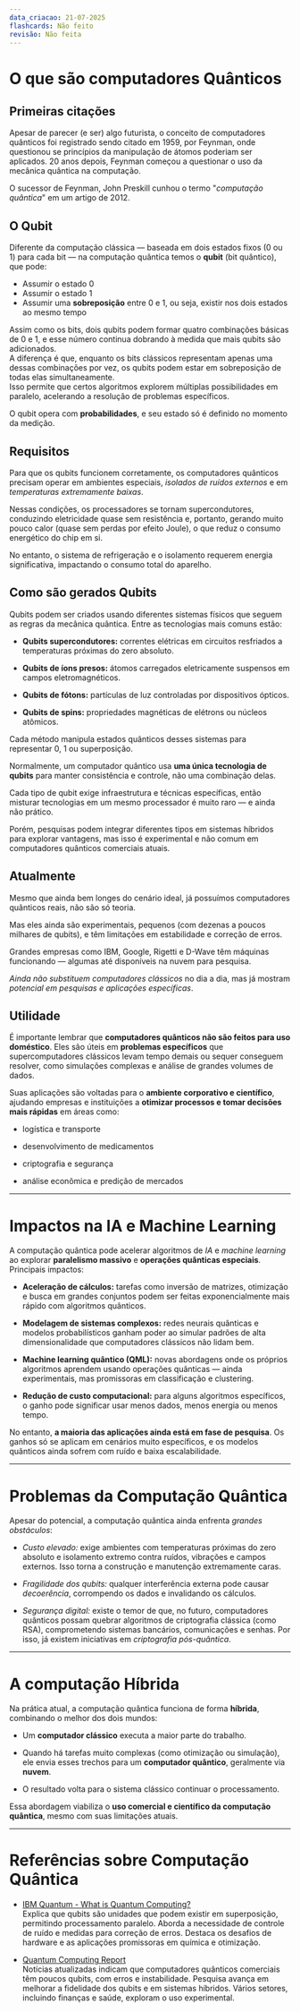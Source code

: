 ```yaml
---
data_criacao: 21-07-2025
flashcards: Não feito
revisão: Não feita
---
```

# O que são computadores Quânticos

## Primeiras citações

Apesar de parecer (e ser) algo futurista, o conceito de computadores quânticos foi registrado sendo citado em 1959, por Feynman, onde questionou se princípios da manipulação de átomos poderiam ser aplicados. 20 anos depois, Feynman começou a questionar o uso da mecânica quântica na computação.

O sucessor de Feynman, John Preskill cunhou o termo "*computação quântica*" em um artigo de 2012.

## O Qubit

Diferente da computação clássica — baseada em dois estados fixos (0 ou 1) para cada bit — na computação quântica temos o **qubit** (bit quântico), que pode:

- Assumir o estado 0
- Assumir o estado 1
- Assumir uma **sobreposição** entre 0 e 1, ou seja, existir nos dois estados ao mesmo tempo

Assim como os bits, dois qubits podem formar quatro combinações básicas de 0 e 1, e esse número continua dobrando à medida que mais qubits são adicionados.  
A diferença é que, enquanto os bits clássicos representam apenas uma dessas combinações por vez, os qubits podem estar em sobreposição de todas elas simultaneamente.  
Isso permite que certos algoritmos explorem múltiplas possibilidades em paralelo, acelerando a resolução de problemas específicos.

O qubit opera com **probabilidades**, e seu estado só é definido no momento da medição.

## Requisitos

Para que os qubits funcionem corretamente, os computadores quânticos precisam operar em ambientes especiais, *isolados de ruídos externos* e em *temperaturas extremamente baixas*.

Nessas condições, os processadores se tornam supercondutores, conduzindo eletricidade quase sem resistência e, portanto, gerando muito pouco calor (quase sem perdas por efeito Joule), o que reduz o consumo energético do chip em si.

No entanto, o sistema de refrigeração e o isolamento requerem energia significativa, impactando o consumo total do aparelho.

## Como são gerados Qubits

Qubits podem ser criados usando diferentes sistemas físicos que seguem as regras da mecânica quântica. Entre as tecnologias mais comuns estão:

- **Qubits supercondutores:** correntes elétricas em circuitos resfriados a temperaturas próximas do zero absoluto.

- **Qubits de íons presos:** átomos carregados eletricamente suspensos em campos eletromagnéticos.

- **Qubits de fótons:** partículas de luz controladas por dispositivos ópticos.

- **Qubits de spins:** propriedades magnéticas de elétrons ou núcleos atômicos.

Cada método manipula estados quânticos desses sistemas para representar 0, 1 ou superposição.

Normalmente, um computador quântico usa **uma única tecnologia de qubits** para manter consistência e controle, não uma combinação delas.

Cada tipo de qubit exige infraestrutura e técnicas específicas, então misturar tecnologias em um mesmo processador é muito raro — e ainda não prático.

Porém, pesquisas podem integrar diferentes tipos em sistemas híbridos para explorar vantagens, mas isso é experimental e não comum em computadores quânticos comerciais atuais.

## Atualmente

Mesmo que ainda bem longes do cenário ideal, já possuímos computadores quânticos reais, não são só teoria.

Mas eles ainda são experimentais, pequenos (com dezenas a poucos milhares de qubits), e têm limitações em estabilidade e correção de erros.

Grandes empresas como IBM, Google, Rigetti e D-Wave têm máquinas funcionando — algumas até disponíveis na nuvem para pesquisa.

*Ainda não substituem computadores clássicos* no dia a dia, mas já mostram *potencial em pesquisas e aplicações específicas*.

## Utilidade

É importante lembrar que **computadores quânticos não são feitos para uso doméstico**. Eles são úteis em **problemas específicos** que supercomputadores clássicos levam tempo demais ou sequer conseguem resolver, como simulações complexas e análise de grandes volumes de dados.

Suas aplicações são voltadas para o **ambiente corporativo e científico**, ajudando empresas e instituições a **otimizar processos e tomar decisões mais rápidas** em áreas como:

- logística e transporte

- desenvolvimento de medicamentos

- criptografia e segurança

- análise econômica e predição de mercados

---

# Impactos na IA e Machine Learning

A computação quântica pode acelerar algoritmos de *IA* e _machine learning_ ao explorar **paralelismo massivo** e **operações quânticas especiais**. Principais impactos:

- **Aceleração de cálculos:** tarefas como inversão de matrizes, otimização e busca em grandes conjuntos podem ser feitas exponencialmente mais rápido com algoritmos quânticos.

- **Modelagem de sistemas complexos:** redes neurais quânticas e modelos probabilísticos ganham poder ao simular padrões de alta dimensionalidade que computadores clássicos não lidam bem.

- **Machine learning quântico (QML):** novas abordagens onde os próprios algoritmos aprendem usando operações quânticas — ainda experimentais, mas promissoras em classificação e clustering.

- **Redução de custo computacional:** para alguns algoritmos específicos, o ganho pode significar usar menos dados, menos energia ou menos tempo.


No entanto, **a maioria das aplicações ainda está em fase de pesquisa**. Os ganhos só se aplicam em cenários muito específicos, e os modelos quânticos ainda sofrem com ruído e baixa escalabilidade.

---

# Problemas da Computação Quântica

Apesar do potencial, a computação quântica ainda enfrenta *grandes obstáculos*:

- *Custo elevado:* exige ambientes com temperaturas próximas do zero absoluto e isolamento extremo contra ruídos, vibrações e campos externos. Isso torna a construção e manutenção extremamente caras.

- *Fragilidade dos qubits:* qualquer interferência externa pode causar _decoerência_, corrompendo os dados e invalidando os cálculos.

- *Segurança digital:* existe o temor de que, no futuro, computadores quânticos possam quebrar algoritmos de criptografia clássica (como RSA), comprometendo sistemas bancários, comunicações e senhas. Por isso, já existem iniciativas em *criptografia pós-quântica*.

---

# A computação Híbrida

Na prática atual, a computação quântica funciona de forma **híbrida**, combinando o melhor dos dois mundos:

- Um **computador clássico** executa a maior parte do trabalho.

- Quando há tarefas muito complexas (como otimização ou simulação), ele envia esses trechos para um **computador quântico**, geralmente via **nuvem**.

- O resultado volta para o sistema clássico continuar o processamento.


Essa abordagem viabiliza o **uso comercial e científico da computação quântica**, mesmo com suas limitações atuais.

---

# Referências sobre Computação Quântica

- [IBM Quantum - What is Quantum Computing?](https://www.ibm.com/quantum-computing/learn/what-is-quantum-computing/)  
Explica que qubits são unidades que podem existir em superposição, permitindo processamento paralelo. Aborda a necessidade de controle de ruído e medidas para correção de erros. Destaca os desafios de hardware e as aplicações promissoras em química e otimização.

- [Quantum Computing Report](https://quantumcomputingreport.com/)  
Notícias atualizadas indicam que computadores quânticos comerciais têm poucos qubits, com erros e instabilidade. Pesquisa avança em melhorar a fidelidade dos qubits e em sistemas híbridos. Vários setores, incluindo finanças e saúde, exploram o uso experimental.
